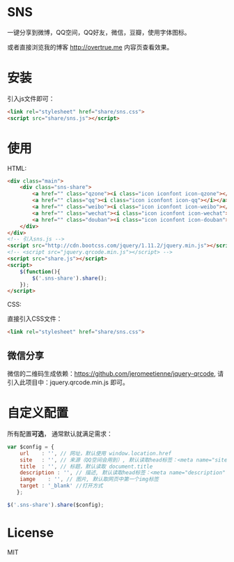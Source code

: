 SNS
===

一键分享到微博，QQ空间，QQ好友，微信，豆瓣，使用字体图标。

或者直接浏览我的博客 http://overtrue.me 内容页查看效果。

# 安装

引入js文件即可：

```html
<link rel="stylesheet" href="share/sns.css">
<script src="share/sns.js"></script>
```


# 使用

HTML:

```html
<div class="main">
    <div class="sns-share">
        <a href="" class="qzone"><i class="icon iconfont icon-qzone"></i></a>
        <a href="" class="qq"><i class="icon iconfont icon-qq"></i></a>
        <a href="" class="weibo"><i class="icon iconfont icon-weibo"></i></a>
        <a href="" class="wechat"><i class="icon iconfont icon-wechat"></i></a>
        <a href="" class="douban"><i class="icon iconfont icon-douban"></i></a>
    </div>
</div>
<!-- 引入sns.js -->
<script src="http://cdn.bootcss.com/jquery/1.11.2/jquery.min.js"></script>
<!-- <script src="jquery.qrcode.min.js"></script> -->
<script src="share.js"></script>
<script>
    $(function(){
        $('.sns-share').share();
    });
</script>
```

CSS:

直接引入CSS文件：

```html
<link rel="stylesheet" href="share/sns.css">
```

## 微信分享

微信的二维码生成依赖：https://github.com/jeromeetienne/jquery-qrcode, 请引入此项目中：jquery.qrcode.min.js 即可。

# 自定义配置

所有配置**可选**， 通常默认就满足需求：

```js
var $config = {
	url    : '', // 网址，默认使用 window.location.href
	site   : '', // 来源（QQ空间会用到）, 默认读取head标签：<meta name="site" content="http://overtrue" />
	title  : '', // 标题，默认读取 document.title
	description : '', // 描述, 默认读取head标签：<meta name="description" content="PHP弱类型的实现原理分析" />
	iamge    : '', // 图片, 默认取网页中第一个img标签
	target : '_blank' //打开方式
   };

$('.sns-share').share($config);
```

# License

 MIT


